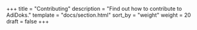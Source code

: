 +++
title = "Contributing"
description = "Find out how to contribute to AdiDoks."
template = "docs/section.html"
sort_by = "weight"
weight = 20
draft = false
+++
